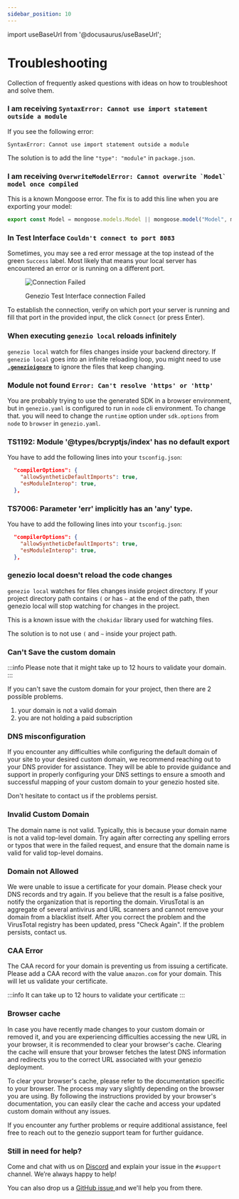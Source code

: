 ```yaml
---
sidebar_position: 10
---
```


import useBaseUrl from '@docusaurus/useBaseUrl';

# Troubleshooting

Collection of frequently asked questions with ideas on how to troubleshoot and solve them.

### I am receiving `SyntaxError: Cannot use import statement outside a module`

If you see the following error:

```
SyntaxError: Cannot use import statement outside a module
```

The solution is to add the line `"type": "module"` in `package.json`.

### I am receiving ``OverwriteModelError: Cannot overwrite `Model` model once compiled``

This is a known Mongoose error. The fix is to add this line when you are exporting your model:

```javascript
export const Model = mongoose.models.Model || mongoose.model("Model", modelSchema);
```

### In Test Interface `Couldn't connect to port 8083`

Sometimes, you may see a red error message at the top instead of the green `Success` label. Most likely that means your local server has encountered an error or is running on a different port.

<figure style={{textAlign:"center", marginLeft:"0"}}><img style={{cursor:"pointer"}} src={useBaseUrl("img/image (39).webp")} alt="Connection Failed"/><figcaption><p>Genezio Test Interface connection Failed</p></figcaption></figure>

To establish the connection, verify on which port your server is running and fill that port in the provided input, the click `Connect` (or press Enter). &#x20;

### When executing `genezio local` reloads infinitely

`genezio local` watch for files changes inside your backend directory. If `genezio local` goes into an infinite reloading loop, you might need to use [**`.genezioignore`**](/docs/project-structure/.genezioignore) to ignore the files that keep changing.

### Module not found `Error: Can't resolve 'https' or 'http'`

You are probably trying to use the generated SDK in a browser environment, but in `genezio.yaml` is configured to run in `node` cli environment. To change that. you will need to change the `runtime` option under `sdk.options` from `node` to `browser` in `genezio.yaml`.

### TS1192: Module '@types/bcryptjs/index' has no default export&#x20;

You have to add the following lines into your `tsconfig.json`:

```json
  "compilerOptions": {
    "allowSyntheticDefaultImports": true,
    "esModuleInterop": true,
  },
```

### TS7006: Parameter 'err' implicitly has an 'any' type.

You have to add the following lines into your `tsconfig.json`:

```json
  "compilerOptions": {
    "allowSyntheticDefaultImports": true,
    "esModuleInterop": true,
  },
```

### genezio local doesn't reload the code changes <a href="#dns-misconfiguration" id="dns-misconfiguration"></a>

`genezio local` watches for files changes inside project directory. If your project directory path contains `(` or has `~` at the end of the path, then genezio local will stop watching for changes in the project.&#x20;

This is a known issue with the `chokidar` library used for watching files.

The solution is to not use `(` and `~` inside your project path.

### Can't Save the custom domain <a href="#dns-misconfiguration" id="dns-misconfiguration"></a>

:::info
Please note that it might take up to 12 hours to validate your domain.
:::

If you can't save the custom domain for your project, then there are 2 possible problems.

1. your domain is not a valid domain
2. you are not holding a paid subscription

### DNS misconfiguration <a href="#dns-misconfiguration" id="dns-misconfiguration"></a>

If you encounter any difficulties while configuring the default domain of your site to your desired custom domain, we recommend reaching out to your DNS provider for assistance. They will be able to provide guidance and support in properly configuring your DNS settings to ensure a smooth and successful mapping of your custom domain to your genezio hosted site.

Don't hesitate to contact us if the problems persist.

### Invalid Custom Domain <a href="#dns-misconfiguration" id="dns-misconfiguration"></a>

The domain name is not valid. Typically, this is because your domain name is not a valid top-level domain. Try again after correcting any spelling errors or typos that were in the failed request, and ensure that the domain name is valid for valid top-level domains.

### Domain not Allowed <a href="#dns-misconfiguration" id="dns-misconfiguration"></a>

We were unable to issue a certificate for your domain. Please check your DNS records and try again. If you believe that the result is a false positive, notify the organization that is reporting the domain. VirusTotal is an aggregate of several antivirus and URL scanners and cannot remove your domain from a blacklist itself. After you correct the problem and the VirusTotal registry has been updated, press "Check Again". If the problem persists, contact us.

### CAA Error <a href="#dns-misconfiguration" id="dns-misconfiguration"></a>

The CAA record for your domain is preventing us from issuing a certificate. Please add a CAA record with the value `amazon.com` for your domain. This will let us validate your certificate.

:::info
It can take up to 12 hours to validate your certificate
:::

### Browser cache <a href="#browser-cache" id="browser-cache"></a>

In case you have recently made changes to your custom domain or removed it, and you are experiencing difficulties accessing the new URL in your browser, it is recommended to clear your browser's cache. Clearing the cache will ensure that your browser fetches the latest DNS information and redirects you to the correct URL associated with your genezio deployment.

To clear your browser's cache, please refer to the documentation specific to your browser. The process may vary slightly depending on the browser you are using. By following the instructions provided by your browser's documentation, you can easily clear the cache and access your updated custom domain without any issues.

If you encounter any further problems or require additional assistance, feel free to reach out to the genezio support team for further guidance.

### Still in need for help? <a href="#need-more" id="need-more"></a>

Come and chat with us on [Discord](https://discord.com/invite/uc9H5YKjXv) and explain your issue in the `#support` channel. We’re always happy to help!

You can also drop us a [GitHub issue ](https://github.com/Genez-io/genezio/issues/new/choose)and we'll help you from there.

